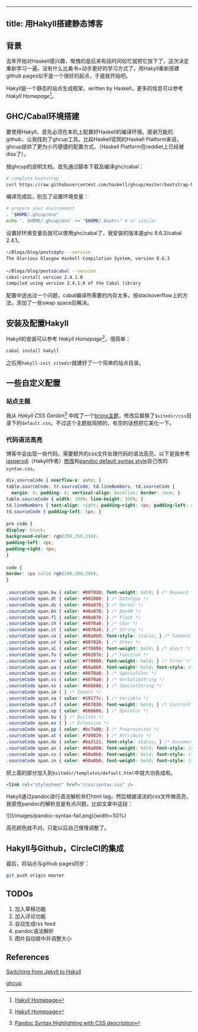 -----------
title: 用Hakyll搭建静态博客
-----------

## 背景
去年开始对Haskell感兴趣，惭愧的是后来有段时间较忙就把它放下了，这次决定重新学习一遍。没有什么比看书+动手更好的学习方式了，用Hakyll重新搭建github pages似乎是一个很好的起点，于是就开始吧。

Hakyll是一个静态的站点生成框架，written by Haskell，更多的信息可以参考 _Hakyll Homepage_[^fn1]。

## GHC/Cabal环境搭建

要使用Hakyll，首先必须在本机上配置好Haskell的编译环境。感谢万能的github，让我找到了ghcup工具。比起Haskell官网的Haskell Platform来说，ghcup提供了更为小巧便捷的配置方式。（Haskell Platform在reddiet上已经被diss了）。

按ghcup的说明文档，首先通过脚本下载及编译ghc/cabal：

```bash
# complete bootstrap
curl https://raw.githubusercontent.com/haskell/ghcup/master/bootstrap-haskell -sSf | sh
```

编译完成后，别忘了设置环境变量：
```bash
# prepare your environment
. "$HOME/.ghcup/env"
echo '. $HOME/.ghcup/env' >> "$HOME/.bashrc" # or similar
```

设置好环境变量后就可以使用ghc/cabal了，我安装的版本是ghc 8.6.3/cabal 2.4.1。
```bash
~/Blogs/blog/posts$ghc --version
The Glorious Glasgow Haskell Compilation System, version 8.6.3

~/Blogs/blog/posts$cabal --version
cabal-install version 2.4.1.0
compiled using version 2.4.1.0 of the Cabal library
```

配置中途出过一个问题，cabal编译所需要的内存太多。按stackoverflow上的方法，添加了一些swap space后解决。

## 安装及配置Hakyll

Hakyll的安装可以参考 _Hakyll Homepage_[^fn1]，很简单：

```bash
cabal install hakyll
```

之后用`hakyll-init sitedir`就建好了一个简单的站点目录。

## 一些自定义配置

### 站点主题
我从 _Hakyll CSS Garden_[^fn2] 中找了一个[bronx主题](http://katychuang.com/hakyll-cssgarden/gallery/theme/2015-07-15-bronx.html)，修改后替换了`$sitedir/css`目录下的`default.css`。不过这个主题挺简陋的，有空的话想把它美化一下。

### 代码语法高亮
博客中会出现一些代码，需要额外的css文件处理代码的语法高亮。以下是我参考[jaspervdj](https://github.com/jaspervdj)（Hakyll作者）[修改](https://github.com/jaspervdj/hakyll/blob/master/web/css/syntax.css)和[pandoc default syntax style](https://gist.github.com/mike-ward/df355b23f4ee6c8cff05118c907c2cbf)自己改的`syntax.css`。

```css
div.sourceCode { overflow-x: auto; }
table.sourceCode, tr.sourceCode, td.lineNumbers, td.sourceCode {
  margin: 0; padding: 0; vertical-align: baseline; border: none; }
table.sourceCode { width: 100%; line-height: 100%; }
td.lineNumbers { text-align: right; padding-right: 4px; padding-left: 4px; color: #aaaaaa; border-right: 1px solid #aaaaaa; }
td.sourceCode { padding-left: 5px; }

pre code {
display: block;
background-color: rgb(250,250,250);
padding-left: 4px;
padding-right: 4px;
}

code {
border: 1px solid rgb(200,200,200);
}

.sourceCode span.kw { color: #007020; font-weight: bold; } /* Keyword */
.sourceCode span.dt { color: #902000; } /* DataType */
.sourceCode span.dv { color: #40a070; } /* DecVal */
.sourceCode span.bn { color: #40a070; } /* BaseN */
.sourceCode span.fl { color: #40a070; } /* Float */
.sourceCode span.ch { color: #4070a0; } /* Char */
.sourceCode span.st { color: #4070a0; } /* String */
.sourceCode span.co { color: #60a0b0; font-style: italic; } /* Comment */
.sourceCode span.ot { color: #007020; } /* Other */
.sourceCode span.al { color: #ff0000; font-weight: bold; } /* Alert */
.sourceCode span.fu { color: #06287e; } /* Function */
.sourceCode span.er { color: #ff0000; font-weight: bold; } /* Error */
.sourceCode span.wa { color: #60a0b0; font-weight: bold; font-style: italic; } /* Warning */.sourceCode span.cn { color: #880000; } /* Constant */
.sourceCode span.sc { color: #4070a0; } /* SpecialChar */
.sourceCode span.vs { color: #4070a0; } /* VerbatimString */
.sourceCode span.ss { color: #bb6688; } /* SpecialString */
.sourceCode span.im { } /* Import */
.sourceCode span.va { color: #19177c; } /* Variable */
.sourceCode span.cf { color: #007020; font-weight: bold; } /* ControlFlow */
.sourceCode span.op { color: #666666; } /* Operator */
.sourceCode span.bu { } /* BuiltIn */
.sourceCode span.ex { } /* Extension */
.sourceCode span.pp { color: #bc7a00; } /* Preprocessor */
.sourceCode span.at { color: #7d9029; } /* Attribute */
.sourceCode span.do { color: #ba2121; font-style: italic; } /* Documentation */
.sourceCode span.an { color: #60a0b0; font-weight: bold; font-style: italic; } /* Annotation */
.sourceCode span.cv { color: #60a0b0; font-weight: bold; font-style: italic; } /* CommentVar */
.sourceCode span.in { color: #60a0b0; font-weight: bold; font-style: italic; } /* Information */
```

把上面的部分加入到`$sitedir/templates/default.html`中就大功告成啦。
```html
<link rel="stylesheet" href="/css/syntax.css" />
```

Hakyll通过pandoc进行语法解析并打html tag，然后根据语法的css文件做高亮，我感觉pandoc的解析总是有点问题。比如文章中这段：

<div style="float:center">
![](/images/pandoc-syntax-fail.png){width=50%}
</div>

高亮颜色就不对。只能以后自己慢慢调整了。


## Hakyll与Github，CircleCI的集成
最后，将站点与github pages同步：

```bash
git push origin master
```

## TODOs

1. 加入草稿功能
2. 加入评论功能
3. 自动生成rss feed
4. pandoc语法解析
5. 图片自动居中并调整大小

## References
[^fn1]: [Hakyll Homepage](https://jaspervdj.be/hakyll/index.html)

[^fn2]: [Pandoc Syntax Highlighting with CSS description](https://github.com/jeffbr13/benjeffrey.com/blob/master/posts/pandoc-syntax-highlighting-css.md)

[Switching from Jekyll to Hakyll](http://mark.reid.name/blog/switching-to-hakyll.html)

[ghcup](https://github.com/haskell/ghcup)

[](https://gaumala.com/posts/2019-01-22-continuous-integration-with-circle-ci.html)
